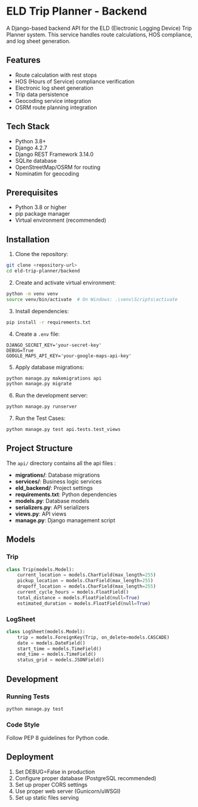 # ELD Trip Planner - Backend

A Django-based backend API for the ELD (Electronic Logging Device) Trip Planner system. This service handles route calculations, HOS compliance, and log sheet generation.

## Features

- Route calculation with rest stops
- HOS (Hours of Service) compliance verification
- Electronic log sheet generation
- Trip data persistence
- Geocoding service integration
- OSRM route planning integration

## Tech Stack

- Python 3.8+
- Django 4.2.7
- Django REST Framework 3.14.0
- SQLite database
- OpenStreetMap/OSRM for routing
- Nominatim for geocoding

## Prerequisites

- Python 3.8 or higher
- pip package manager
- Virtual environment (recommended)

## Installation

1. Clone the repository:
```bash
git clone <repository-url>
cd eld-trip-planner/backend
```

2. Create and activate virtual environment:
```bash
python -m venv venv
source venv/bin/activate  # On Windows: .\venv\Scripts\activate
```

3. Install dependencies:
```bash
pip install -r requirements.txt
```

4. Create a `.env` file:
```env
DJANGO_SECRET_KEY='your-secret-key'
DEBUG=True
GOOGLE_MAPS_API_KEY='your-google-maps-api-key'
```

5. Apply database migrations:
```bash
python manage.py makemigrations api
python manage.py migrate
```

6. Run the development server:
```bash
python manage.py runserver
```


7. Run the Test Cases:
```bash
python manage.py test api.tests.test_views
```

## Project Structure

The `api/` directory contains all the api files :

- **migrations/**: Database migrations
- **services/**: Business logic services
- **eld_backend/**: Project settings
- **requirements.txt**: Python dependencies
- **models.py**: Database models
- **serializers.py**: API serializers
- **views.py**: API views
- **manage.py**: Django management script


## Models

### Trip
```python
class Trip(models.Model):
    current_location = models.CharField(max_length=255)
    pickup_location = models.CharField(max_length=255)
    dropoff_location = models.CharField(max_length=255)
    current_cycle_hours = models.FloatField()
    total_distance = models.FloatField(null=True)
    estimated_duration = models.FloatField(null=True)
```

### LogSheet
```python
class LogSheet(models.Model):
    trip = models.ForeignKey(Trip, on_delete=models.CASCADE)
    date = models.DateField()
    start_time = models.TimeField()
    end_time = models.TimeField()
    status_grid = models.JSONField()
```

## Development

### Running Tests
```bash
python manage.py test
```

### Code Style
Follow PEP 8 guidelines for Python code.

## Deployment

1. Set DEBUG=False in production
2. Configure proper database (PostgreSQL recommended)
3. Set up proper CORS settings
4. Use proper web server (Gunicorn/uWSGI)
5. Set up static files serving
